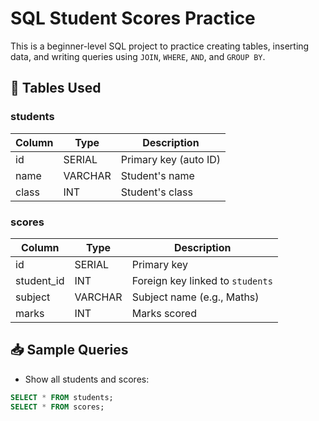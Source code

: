 # SQL Student Scores Practice

This is a beginner-level SQL project to practice creating tables, inserting data, and writing queries using `JOIN`, `WHERE`, `AND`, and `GROUP BY`.

## 🧾 Tables Used

### students
| Column | Type    | Description           |
|--------|---------|-----------------------|
| id     | SERIAL  | Primary key (auto ID) |
| name   | VARCHAR | Student's name        |
| class  | INT     | Student's class       |

### scores
| Column     | Type    | Description                        |
|------------|---------|------------------------------------|
| id         | SERIAL  | Primary key                        |
| student_id | INT     | Foreign key linked to `students`   |
| subject    | VARCHAR | Subject name (e.g., Maths)         |
| marks      | INT     | Marks scored                       |

## 📥 Sample Queries

- Show all students and scores:
```sql
SELECT * FROM students;
SELECT * FROM scores;
